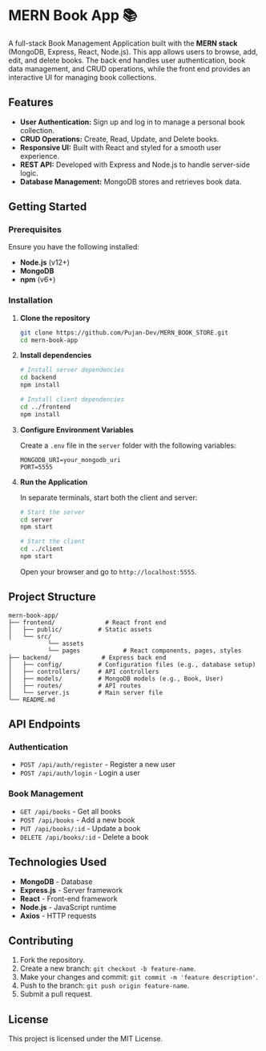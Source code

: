 
# MERN Book App 📚

A full-stack Book Management Application built with the **MERN stack** (MongoDB, Express, React, Node.js). This app allows users to browse, add, edit, and delete books. The back end handles user authentication, book data management, and CRUD operations, while the front end provides an interactive UI for managing book collections.

## Features

- **User Authentication:** Sign up and log in to manage a personal book collection.
- **CRUD Operations:** Create, Read, Update, and Delete books.
- **Responsive UI:** Built with React and styled for a smooth user experience.
- **REST API:** Developed with Express and Node.js to handle server-side logic.
- **Database Management:** MongoDB stores and retrieves book data.

## Getting Started

### Prerequisites

Ensure you have the following installed:

- **Node.js** (v12+)
- **MongoDB**
- **npm** (v6+)

### Installation

1. **Clone the repository**

   ```bash
   git clone https://github.com/Pujan-Dev/MERN_BOOK_STORE.git
   cd mern-book-app
   ```

2. **Install dependencies**

   ```bash
   # Install server dependencies
   cd backend
   npm install

   # Install client dependencies
   cd ../frontend
   npm install
   ```

3. **Configure Environment Variables**

   Create a `.env` file in the `server` folder with the following variables:

   ```env
   MONGODB_URI=your_mongodb_uri
   PORT=5555
   ```

4. **Run the Application**

   In separate terminals, start both the client and server:

   ```bash
   # Start the server
   cd server
   npm start

   # Start the client
   cd ../client
   npm start
   ```

   Open your browser and go to `http://localhost:5555`.

## Project Structure

```plaintext
mern-book-app/
├── frontend/              # React front end
│   ├── public/          # Static assets
│   └── src/ 
           └── assets
           └── pages            # React components, pages, styles
├── backend/              # Express back end
│   ├── config/          # Configuration files (e.g., database setup)
│   ├── controllers/     # API controllers
│   ├── models/          # MongoDB models (e.g., Book, User)
│   ├── routes/          # API routes
│   └── server.js        # Main server file
└── README.md
```

## API Endpoints

### Authentication

- `POST /api/auth/register` - Register a new user
- `POST /api/auth/login` - Login a user

### Book Management

- `GET /api/books` - Get all books
- `POST /api/books` - Add a new book
- `PUT /api/books/:id` - Update a book
- `DELETE /api/books/:id` - Delete a book

## Technologies Used

- **MongoDB** - Database
- **Express.js** - Server framework
- **React** - Front-end framework
- **Node.js** - JavaScript runtime
- **Axios** - HTTP requests

## Contributing

1. Fork the repository.
2. Create a new branch: `git checkout -b feature-name`.
3. Make your changes and commit: `git commit -m 'feature description'`.
4. Push to the branch: `git push origin feature-name`.
5. Submit a pull request.

## License

This project is licensed under the MIT License.

